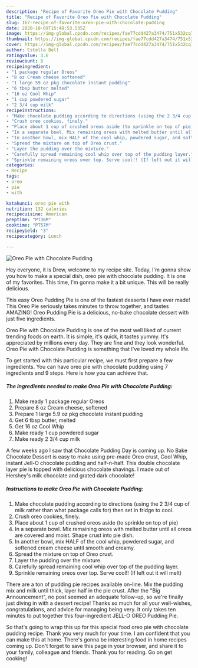```yaml
---
description: "Recipe of Favorite Oreo Pie with Chocolate Pudding"
title: "Recipe of Favorite Oreo Pie with Chocolate Pudding"
slug: 167-recipe-of-favorite-oreo-pie-with-chocolate-pudding
date: 2020-10-09T15:48:53.535Z
image: https://img-global.cpcdn.com/recipes/fae77cdd427a3474/751x532cq70/oreo-pie-with-chocolate-pudding-recipe-main-photo.jpg
thumbnail: https://img-global.cpcdn.com/recipes/fae77cdd427a3474/751x532cq70/oreo-pie-with-chocolate-pudding-recipe-main-photo.jpg
cover: https://img-global.cpcdn.com/recipes/fae77cdd427a3474/751x532cq70/oreo-pie-with-chocolate-pudding-recipe-main-photo.jpg
author: Estella Bell
ratingvalue: 3.6
reviewcount: 8
recipeingredient:
- "1 package regular Oreos"
- "8 oz Cream cheese softened"
- "1 large 59 oz pkg chocolate instant pudding"
- "6 tbsp butter melted"
- "16 oz Cool Whip"
- "1 cup powdered sugar"
- "2 3/4 cup milk"
recipeinstructions:
- "Make chocolate pudding according to directions (using the 2 3/4 cup of milk rather than what package calls for) then set in fridge to cool."
- "Crush oreo cookies, finely."
- "Place about 1 cup of crushed oreos aside (to sprinkle on top of pie)"
- "In a separate bowl. Mix remaining oreos with melted butter until all oreos are covered and moist. Shape crust into pie dish."
- "In another bowl, mix HALF of the cool whip, powdered sugar, and softened cream cheese until smooth and creamy."
- "Spread the mixture on top of Oreo crust."
- "Layer the pudding over the mixture."
- "Carefully spread remaining cool whip over top of the pudding layer."
- "Sprinkle remaining oreos over top. Serve cool!! (If left out it will melt)"
categories:
- Recipe
tags:
- oreo
- pie
- with

katakunci: oreo pie with 
nutrition: 132 calories
recipecuisine: American
preptime: "PT36M"
cooktime: "PT57M"
recipeyield: "3"
recipecategory: Lunch

---
```



![Oreo Pie with Chocolate Pudding](https://img-global.cpcdn.com/recipes/fae77cdd427a3474/751x532cq70/oreo-pie-with-chocolate-pudding-recipe-main-photo.jpg)

Hey everyone, it is Drew, welcome to my recipe site. Today, I'm gonna show you how to make a special dish, oreo pie with chocolate pudding. It is one of my favorites. This time, I'm gonna make it a bit unique. This will be really delicious.

This easy Oreo Pudding Pie is one of the fastest desserts I have ever made! This Oreo Pie seriously takes minutes to throw together, and tastes AMAZING! Oreo Pudding Pie is a delicious, no-bake chocolate dessert with just five ingredients.

Oreo Pie with Chocolate Pudding is one of the most well liked of current trending foods on earth. It is simple, it's quick, it tastes yummy. It's appreciated by millions every day. They are fine and they look wonderful. Oreo Pie with Chocolate Pudding is something that I've loved my whole life.


To get started with this particular recipe, we must first prepare a few ingredients. You can have oreo pie with chocolate pudding using 7 ingredients and 9 steps. Here is how you can achieve that.

<!--inarticleads1-->

##### The ingredients needed to make Oreo Pie with Chocolate Pudding:

1. Make ready 1 package regular Oreos
1. Prepare 8 oz Cream cheese, softened
1. Prepare 1 large 5.9 oz pkg chocolate instant pudding
1. Get 6 tbsp butter, melted
1. Get 16 oz Cool Whip
1. Make ready 1 cup powdered sugar
1. Make ready 2 3/4 cup milk


A few weeks ago I saw that Chocolate Pudding Day is coming up. No Bake Chocolate Dessert is easy to make using pre-made Oreo crust, Cool Whip, instant Jell-O chocolate pudding and half-n-half. This double chocolate layer pie is topped with delicious chocolate shavings. I made out of Hershey&#39;s milk chocolate and grated dark chocolate! 

<!--inarticleads2-->

##### Instructions to make Oreo Pie with Chocolate Pudding:

1. Make chocolate pudding according to directions (using the 2 3/4 cup of milk rather than what package calls for) then set in fridge to cool.
1. Crush oreo cookies, finely.
1. Place about 1 cup of crushed oreos aside (to sprinkle on top of pie)
1. In a separate bowl. Mix remaining oreos with melted butter until all oreos are covered and moist. Shape crust into pie dish.
1. In another bowl, mix HALF of the cool whip, powdered sugar, and softened cream cheese until smooth and creamy.
1. Spread the mixture on top of Oreo crust.
1. Layer the pudding over the mixture.
1. Carefully spread remaining cool whip over top of the pudding layer.
1. Sprinkle remaining oreos over top. Serve cool!! (If left out it will melt)


There are a ton of pudding pie recipes available on-line. Mix the pudding mix and milk until thick, layer half in the pie crust. After the &#34;Big Announcement&#34;, no post seemed an adequate follow-up, so we&#39;re finally just diving in with a dessert recipe! Thanks so much for all your well-wishes, congratulations, and advice for managing being very. It only takes ten minutes to put together this four-ingredient JELL-O OREO Pudding Pie. 

So that's going to wrap this up for this special food oreo pie with chocolate pudding recipe. Thank you very much for your time. I am confident that you can make this at home. There's gonna be interesting food in home recipes coming up. Don't forget to save this page in your browser, and share it to your family, colleague and friends. Thank you for reading. Go on get cooking!
